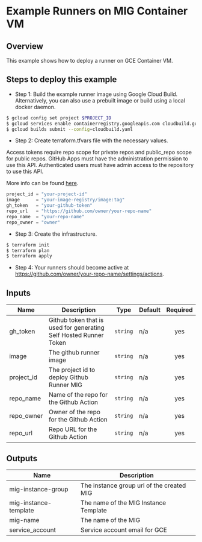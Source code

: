 # Example Runners on MIG Container VM

## Overview

This example shows how to deploy a runner on GCE Container VM.

## Steps to deploy this example

- Step 1: Build the example runner image using Google Cloud Build. Alternatively, you can also use a prebuilt image or build using a local docker daemon.

```sh
$ gcloud config set project $PROJECT_ID
$ gcloud services enable containerregistry.googleapis.com cloudbuild.googleapis.com
$ gcloud builds submit --config=cloudbuild.yaml
```

- Step 2: Create terraform.tfvars file with the necessary values.

Access tokens require repo scope for private repos and public_repo scope for public repos. GitHub Apps must have the administration permission to use this API. Authenticated users must have admin access to the repository to use this API.

More info can be found [here](https://developer.github.com/v3/actions/self_hosted_runners/).

```tf
project_id = "your-project-id"
image      = "your-image-registry/image:tag"
gh_token   = "your-github-token"
repo_url   = "https://github.com/owner/your-repo-name"
repo_name  = "your-repo-name"
repo_owner = "owner"
```

- Step 3: Create the infrastructure.

```sh
$ terraform init
$ terraform plan
$ terraform apply
```

- Step 4: Your runners should become active at https://github.com/owner/your-repo-name/settings/actions.


<!-- BEGINNING OF PRE-COMMIT-TERRAFORM DOCS HOOK -->
## Inputs

| Name | Description | Type | Default | Required |
|------|-------------|------|---------|:--------:|
| gh\_token | Github token that is used for generating Self Hosted Runner Token | `string` | n/a | yes |
| image | The github runner image | `string` | n/a | yes |
| project\_id | The project id to deploy Github Runner MIG | `string` | n/a | yes |
| repo\_name | Name of the repo for the Github Action | `string` | n/a | yes |
| repo\_owner | Owner of the repo for the Github Action | `string` | n/a | yes |
| repo\_url | Repo URL for the Github Action | `string` | n/a | yes |

## Outputs

| Name | Description |
|------|-------------|
| mig-instance-group | The instance group url of the created MIG |
| mig-instance-template | The name of the MIG Instance Template |
| mig-name | The name of the MIG |
| service\_account | Service account email for GCE |

 <!-- END OF PRE-COMMIT-TERRAFORM DOCS HOOK -->
